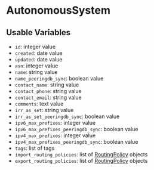 # AutonomousSystem

## Usable Variables

  * `id`: integer value
  * `created`: date value
  * `updated`: date value
  * `asn`: integer value
  * `name`: string value
  * `name_peeringdb_sync`: boolean value
  * `contact_name`: string value
  * `contact_phone`: string value
  * `contact_email`: string value
  * `comments`: text value
  * `irr_as_set`: string value
  * `irr_as_set_peeringdb_sync`: boolean value
  * `ipv6_max_prefixes`: integer value
  * `ipv6_max_prefixes_peeringdb_sync`: boolean value
  * `ipv4_max_prefixes`: integer value
  * `ipv4_max_prefixes_peeringdb_sync`: boolean value
  * `tags`: list of tags
  * `import_routing_policies`: list of [RoutingPolicy](routingpolicy.md) objects
  * `export_routing_policies`: list of [RoutingPolicy](routingpolicy.md) objects
